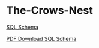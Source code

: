 # The-Crows-Nest

[SQL Schema](./document/SQL-Schema.jpg)

[PDF Download SQL Schema ](./document/SQL-Schema.pdf)
